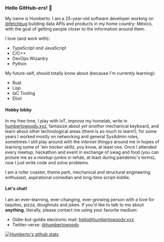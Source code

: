 ### Hello GitHub-_ers_! 🖖

My name is Humberto. I am a 25-year-old software developer working on [@fetchbug](https://github.com/fetchbug) building data APIs and products in my home country: México, with the goal of getting people closer to the information around them.

I love (and work with):

- TypeScript _and_ JavaScript
- C/C++
- DevOps Wizardry
- Python

My future-self, should totally know about (because I'm currently learning):

- Rust
- Lisp
- IaC Tooling
- Elixir

#### Hobby lobby

In my free time, I play with IoT, improve my homelab, write in [humbertowoody.xyz](https://humbertowoody.xyz), fantasize about _yet another_ mechanical keyboard, and learn about other technological areas (there is so much to learn!); for some years I worked mostly on networking and general SysAdmin roles, sometimes I still play around with the _internet thingys_ around me in hopes of learning some of 'em _hacker skillz_, you know, at least one. Once I attended every meetup, hackathon and event in exchange of swag and food (you can picture me as a _meetup-junkie_ in rehab, at least during pandemic's terms), now I just write code and solve problems.

I am a roller coaster, theme park, mechanical and structural engineering enthusiast, aspirational comedian and long-time script-kiddie.

#### Let's chat!

I am an ever-learning, ever-changing, ever-growing person with a love for taquitos, pizza, doughnuts and jokes. If you'd like to talk to me about **anything**, literally, please contact me using your favorite medium:

- Oldie-but-goldie electronic mail: [hello@humbertowoody.xyz](mailto:hello@humbertowoody.xyz?subject=Hi%20there!&body=I%20would%20like%20to%20argue%20about%20cats%20vs.%20dogs%20with%20you.%0D%0A%0D%0ASincerely%2C%0D%0A%5BYour%20name%20here%5D.)
- Twitter-verse: [@humbertowoody](https://twitter.com/humbertowoody)

[![Humberto's github stats](https://github-readme-stats.vercel.app/api?username=humbertowoody)](https://github.com/anuraghazra/github-readme-stats)
